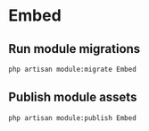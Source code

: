 # Embed



## Run module migrations

```sh
php artisan module:migrate Embed
```



## Publish module assets

```sh
php artisan module:publish Embed
```

